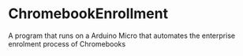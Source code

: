 # ChromebookEnrollment
A program that runs on a Arduino Micro that automates the enterprise enrolment process of Chromebooks
